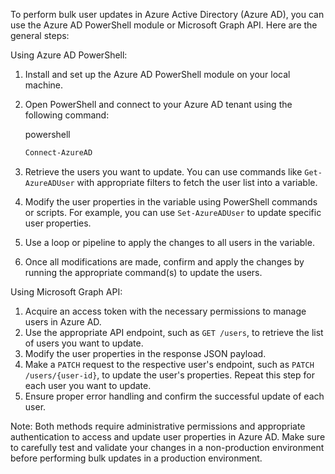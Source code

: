 
To perform bulk user updates in Azure Active Directory (Azure AD), you can use the Azure AD PowerShell module or Microsoft Graph API. Here are the general steps:

Using Azure AD PowerShell:

1.  Install and set up the Azure AD PowerShell module on your local machine.
2.  Open PowerShell and connect to your Azure AD tenant using the following command:
    
    powershell
    
    ```powershell
    Connect-AzureAD
    ```
    
3.  Retrieve the users you want to update. You can use commands like `Get-AzureADUser` with appropriate filters to fetch the user list into a variable.
4.  Modify the user properties in the variable using PowerShell commands or scripts. For example, you can use `Set-AzureADUser` to update specific user properties.
5.  Use a loop or pipeline to apply the changes to all users in the variable.
6.  Once all modifications are made, confirm and apply the changes by running the appropriate command(s) to update the users.

Using Microsoft Graph API:

1.  Acquire an access token with the necessary permissions to manage users in Azure AD.
2.  Use the appropriate API endpoint, such as `GET /users`, to retrieve the list of users you want to update.
3.  Modify the user properties in the response JSON payload.
4.  Make a `PATCH` request to the respective user's endpoint, such as `PATCH /users/{user-id}`, to update the user's properties. Repeat this step for each user you want to update.
5.  Ensure proper error handling and confirm the successful update of each user.

Note: Both methods require administrative permissions and appropriate authentication to access and update user properties in Azure AD. Make sure to carefully test and validate your changes in a non-production environment before performing bulk updates in a production environment.